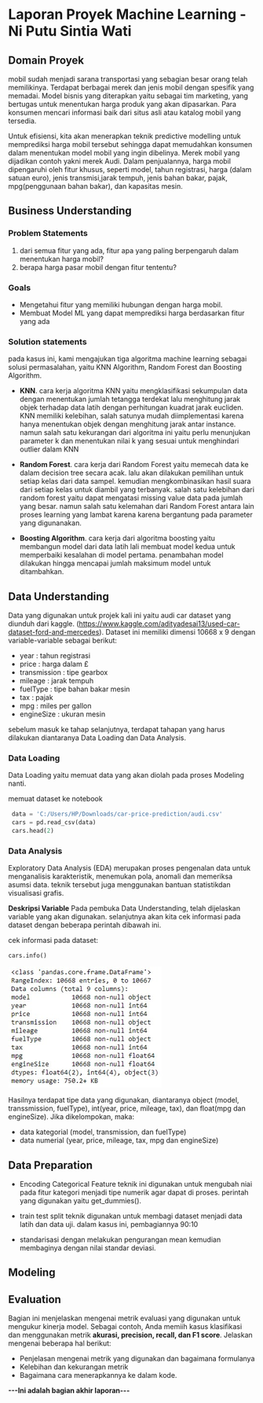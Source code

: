 # Laporan Proyek Machine Learning - Ni Putu Sintia Wati

## Domain Proyek
mobil sudah menjadi sarana transportasi yang sebagian besar orang telah memilikinya. Terdapat berbagai merek dan jenis mobil dengan spesifik yang memadai. Model bisnis yang diterapkan yaitu sebagai tim marketing, yang bertugas untuk menentukan harga produk yang akan dipasarkan. Para konsumen mencari informasi baik dari situs asli atau katalog mobil yang tersedia. 

Untuk efisiensi, kita akan menerapkan teknik predictive modelling untuk memprediksi harga mobil tersebut sehingga dapat memudahkan konsumen dalam menentukan model mobil yang ingin dibelinya. Merek mobil yang dijadikan contoh yakni merek Audi. Dalam penjualannya, harga mobil dipengaruhi oleh fitur khusus, seperti model, tahun registrasi, harga (dalam satuan euro), jenis transmisi,jarak tempuh, jenis bahan bakar, pajak, mpg(penggunaan bahan bakar), dan kapasitas mesin. 

## Business Understanding
### Problem Statements
1. dari semua fitur yang ada, fitur apa yang paling berpengaruh dalam menentukan harga mobil?
2. berapa harga pasar mobil dengan fitur tententu?

### Goals
- Mengetahui fitur yang memiliki hubungan dengan harga mobil.
- Membuat Model ML yang dapat memprediksi harga berdasarkan fitur yang ada

### Solution statements
pada kasus ini, kami mengajukan tiga algoritma machine learning sebagai solusi permasalahan, yaitu KNN Algorithm, Random Forest dan Boosting Algorithm. 

- **KNN**. 
cara kerja algoritma KNN yaitu mengklasifikasi sekumpulan data dengan menentukan jumlah tetangga terdekat lalu menghitung jarak objek terhadap data latih dengan perhitungan kuadrat jarak eucliden. KNN memiliki kelebihan, salah satunya mudah diimplementasi karena hanya menentukan objek dengan menghitung jarak antar instance. namun salah satu kekurangan dari algoritma ini yaitu perlu menunjukan parameter k dan menentukan nilai k yang sesuai untuk menghindari outlier dalam KNN

- **Random Forest**. 
cara kerja dari Random Forest yaitu memecah data ke dalam decision tree secara acak. lalu akan dilakukan pemilihan untuk setiap kelas dari data sampel. kemudian mengkombinasikan hasil suara dari setiap kelas untuk diambil yang terbanyak. salah satu kelebihan dari random forest yaitu dapat mengatasi missing value data pada jumlah yang besar. namun salah satu kelemahan dari Random Forest antara lain proses learning yang lambat karena karena bergantung pada parameter yang digunanakan.

- **Boosting Algorithm**. 
cara kerja dari algoritma boosting yaitu membangun model dari data latih lali membuat model kedua untuk memperbaiki kesalahan di model pertama. penambahan model dilakukan hingga mencapai jumlah maksimum model untuk ditambahkan. 

## Data Understanding
Data yang digunakan untuk projek kali ini yaitu audi car dataset yang diunduh dari kaggle. 
(https://www.kaggle.com/adityadesai13/used-car-dataset-ford-and-mercedes).
Dataset ini memiliki dimensi 10668 x 9 dengan variable-variable sebagai berikut:
- year : tahun registrasi 
- price : harga dalam £
- transmission : tipe gearbox
- mileage : jarak tempuh
- fuelType : tipe bahan bakar mesin
- tax : pajak
- mpg : miles per gallon
- engineSize : ukuran mesin

sebelum masuk ke tahap selanjutnya, terdapat tahapan yang harus dilakukan diantaranya Data Loading dan Data Analysis. 

### Data Loading

Data Loading yaitu memuat data yang akan diolah pada proses Modeling nanti. 

   memuat dataset ke notebook
   ```python
    data = 'C:/Users/HP/Downloads/car-price-prediction/audi.csv'
    cars = pd.read_csv(data)
    cars.head(2)
   ```
   
### Data Analysis

Exploratory Data Analysis (EDA) merupakan proses pengenalan data untuk menganalisis karakteristik, menemukan pola, anomali dan memeriksa asumsi data. teknik tersebut juga menggunakan bantuan statistikdan visualisasi grafis. 

**Deskripsi Variable**
Pada pembuka Data Understanding, telah dijelaskan variable yang akan digunakan. selanjutnya akan kita cek informasi pada dataset dengan beberapa perintah dibawah ini. 


  cek informasi pada dataset:
  ```python
  cars.info()
  ```
 ![hasil info](https://github.com/sintiasnn/car-price-prediction/blob/15de156c8db08394c8b3efd689da05133b14fb46/picture-01.jpg)
 
Hasilnya terdapat tipe data yang digunakan, diantaranya object (model, transsmission, fuelType), int(year, price, mileage, tax), dan float(mpg dan engineSize). Jika dikelompokan, maka:

- data kategorial (model, transmission, dan fuelType)
- data numerial (year, price, mileage, tax, mpg dan engineSize)


  

## Data Preparation
- Encoding Categorical Feature
teknik ini digunakan untuk mengubah niai pada fitur kategori menjadi tipe numerik agar dapat di proses. perintah yang digunakan yaitu get_dummies(). 

- train test split
teknik digunakan untuk membagi dataset menjadi data latih dan data uji. dalam kasus ini, pembagiannya 90:10 

- standarisasi 
dengan melakukan pengurangan mean kemudian membaginya dengan nilai standar deviasi. 

## Modeling


## Evaluation
Bagian ini menjelaskan mengenai metrik evaluasi yang digunakan untuk mengukur kinerja model. Sebagai contoh, Anda memiih kasus klasifikasi dan menggunakan metrik **akurasi, precision, recall, dan F1 score**. Jelaskan mengenai beberapa hal berikut:
- Penjelasan mengenai metrik yang digunakan dan bagaimana formulanya
- Kelebihan dan kekurangan metrik
- Bagaimana cara menerapkannya ke dalam kode.



**---Ini adalah bagian akhir laporan---**




